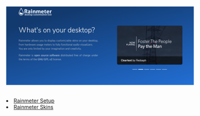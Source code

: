 <img src="https://raw.githubusercontent.com/EmuZONE-UNIX/Unix-Customize/main/RainMeter/Docs/Banner.png"></img>
<br>
<br>
<li><a href="https://github.com/EmuZONE-UNIX/Unix-Customize/tree/main/RainMeter/Installer">Rainmeter Setup</a></li>
<li><a href="https://github.com/EmuZONE-UNIX/Unix-Customize/tree/main/RainMeter/Skins">Rainmeter Skins</a></li>
